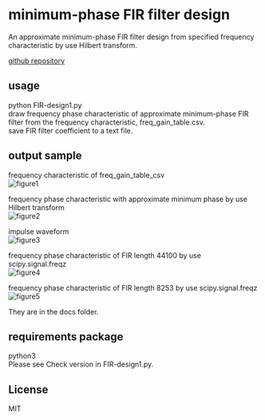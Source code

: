 # minimum-phase FIR filter design  
  
An approximate minimum-phase FIR filter design from specified frequency characteristic by use Hilbert transform.  
  
[github repository](https://github.com/shun60s/Python-minimum-phase-FIR-design/)  
  
  
## usage  
  
python FIR-design1.py  
draw frequency phase characteristic of approximate minimum-phase FIR filter from the frequency characteristic, freq_gain_table.csv.  
save FIR filter coefficient to a text file.  

## output sample  

frequency characteristic of freq_gain_table_csv  
![figure1](doc/1_freq_gain_table_csv__frequency_characteristic.png)  


frequency phase characteristic with approximate minimum phase by use Hilbert transform  
![figure2](doc/2_approximate_minimum_phase_frequency_characteristic.png)  


impulse waveform  
![figure3](doc/3_impulse_waveform.png)  
  
  
frequency phase characteristic of FIR length 44100 by use scipy.signal.freqz  
![figure4](doc/4_FIR_filter_length_44100_frequency_characteristic.png)  
  
  
frequency phase characteristic of FIR length 8253 by use scipy.signal.freqz  
![figure5](doc/5_FIR_filter_length_8253_frequency_characteristic.png)  
  
  
They are in the docs folder.  


## requirements package  
  
python3  
Please see  Check version in FIR-design1.py.  

## License  
MIT  
